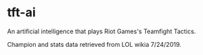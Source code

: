 # tft-ai

An artificial intelligence that plays Riot Games's Teamfight Tactics.

Champion and stats data retrieved from LOL wikia 7/24/2019.
